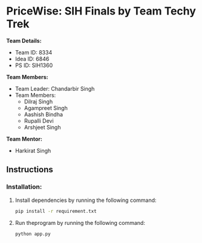 # PriceWise: SIH Finals by Team Techy Trek

**Team Details:**
- Team ID: 8334
- Idea ID: 6846
- PS ID: SIH1360

**Team Members:**
- Team Leader: Chandarbir Singh
- Team Members:
  - Dilraj Singh
  - Agampreet Singh
  - Aashish Bindha
  - Rupalli Devi
  - Arshjeet Singh

**Team Mentor:**
- Harkirat Singh

## Instructions

### Installation:

1. Install dependencies by running the following command:
   ```bash
   pip install -r requirement.txt
2. Run theprogram by running the following command:
   ```bash
   python app.py

